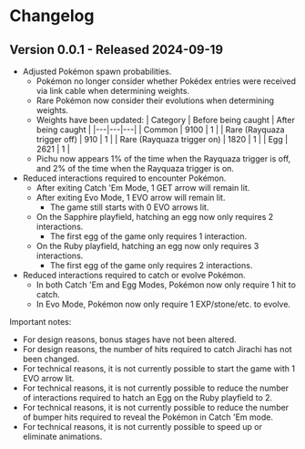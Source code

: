 # Changelog

## Version 0.0.1 - Released 2024-09-19

* Adjusted Pokémon spawn probabilities.
	* Pokémon no longer consider whether Pokédex entries were received via link cable when determining weights.
	* Rare Pokémon now consider their evolutions when determining weights.
	* Weights have been updated:
	| Category | Before being caught | After being caught |
	|---|---|---|
	| Common | 9100 | 1 |
	| Rare (Rayquaza trigger off) | 910 | 1 |
	| Rare (Rayquaza trigger on) | 1820 | 1 |
	| Egg | 2621 | 1 |
	* Pichu now appears 1% of the time when the Rayquaza trigger is off, and 2% of the time when the Rayquaza trigger is on.
* Reduced interactions required to encounter Pokémon.
	* After exiting Catch 'Em Mode, 1 GET arrow will remain lit.
	* After exiting Evo Mode, 1 EVO arrow will remain lit.
		* The game still starts with 0 EVO arrows lit.
	* On the Sapphire playfield, hatching an egg now only requires 2 interactions.
		* The first egg of the game only requires 1 interaction.
	* On the Ruby playfield, hatching an egg now only requires 3 interactions.
		* The first egg of the game only requires 2 interactions.
* Reduced interactions required to catch or evolve Pokémon.
	* In both Catch 'Em and Egg Modes, Pokémon now only require 1 hit to catch.
	* In Evo Mode, Pokémon now only require 1 EXP/stone/etc. to evolve.

Important notes:
* For design reasons, bonus stages have not been altered.
* For design reasons, the number of hits required to catch Jirachi has not been changed.
* For technical reasons, it is not currently possible to start the game with 1 EVO arrow lit.
* For technical reasons, it is not currently possible to reduce the number of interactions required to hatch an Egg on the Ruby playfield to 2.
* For technical reasons, it is not currently possible to reduce the number of bumper hits required to reveal the Pokémon in Catch 'Em mode.
* For technical reasons, it is not currently possible to speed up or eliminate animations.
